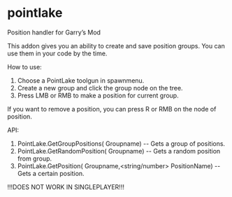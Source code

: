 # pointlake
Position handler for Garry’s Mod

This addon gives you an ability to create and save position groups. You can use them in your code by the time.


How to use:
1. Choose a PointLake toolgun in spawnmenu.
2. Create a new group and click the group node on the tree.
3. Press LMB or RMB to make a position for current group.

If you want to remove a position, you can press R or RMB on the node of position.


API:
1. PointLake.GetGroupPositions(<string> Groupname) -- Gets a group of positions.
2. PointLake.GetRandomPosition(<string> Groupname) -- Gets a random position from group.
3. PointLake.GetPosition(<string> Groupname,<string/number> PositionName) -- Gets a certain position.


!!!DOES NOT WORK IN SINGLEPLAYER!!!
